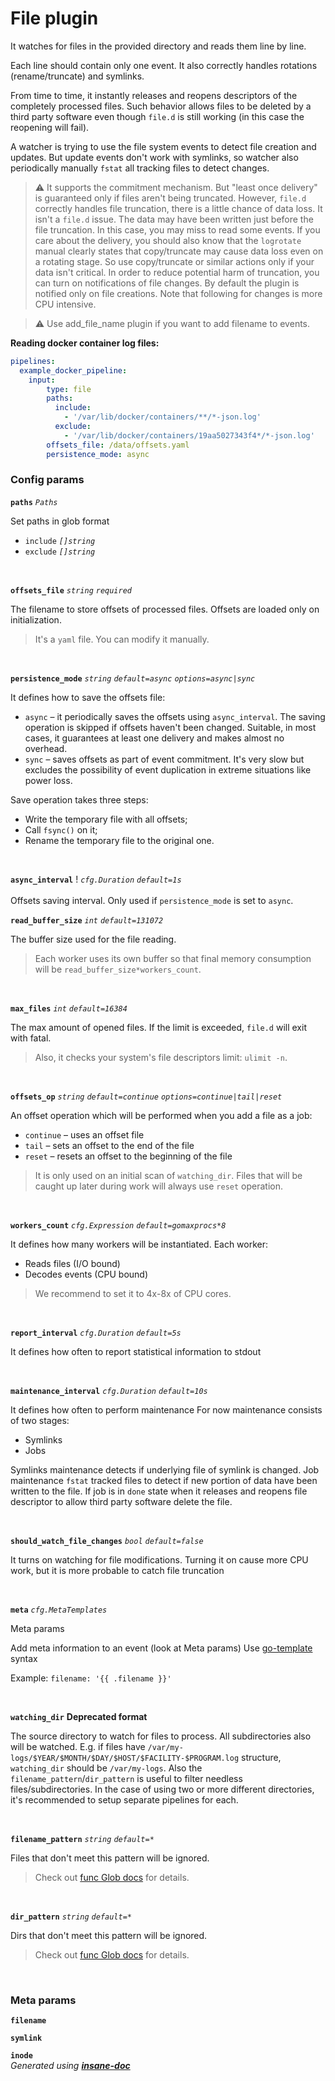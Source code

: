 # File plugin
It watches for files in the provided directory and reads them line by line.

Each line should contain only one event. It also correctly handles rotations (rename/truncate) and symlinks.

From time to time, it instantly releases and reopens descriptors of the completely processed files.
Such behavior allows files to be deleted by a third party software even though `file.d` is still working (in this case the reopening will fail).

A watcher is trying to use the file system events to detect file creation and updates.
But update events don't work with symlinks, so watcher also periodically manually `fstat` all tracking files to detect changes.

> ⚠ It supports the commitment mechanism. But "least once delivery" is guaranteed only if files aren't being truncated.
> However, `file.d` correctly handles file truncation, there is a little chance of data loss.
> It isn't a `file.d` issue. The data may have been written just before the file truncation. In this case, you may miss to read some events.
> If you care about the delivery, you should also know that the `logrotate` manual clearly states that copy/truncate may cause data loss even on a rotating stage.
> So use copy/truncate or similar actions only if your data isn't critical.
> In order to reduce potential harm of truncation, you can turn on notifications of file changes.
> By default the plugin is notified only on file creations. Note that following for changes is more CPU intensive.

> ⚠ Use add_file_name plugin if you want to add filename to events.

**Reading docker container log files:**
```yaml
pipelines:
  example_docker_pipeline:
    input:
        type: file
        paths:
          include:
            - '/var/lib/docker/containers/**/*-json.log'
          exclude:
            - '/var/lib/docker/containers/19aa5027343f4*/*-json.log'
        offsets_file: /data/offsets.yaml
        persistence_mode: async
```

### Config params
**`paths`** *`Paths`* 

Set paths in glob format

* `include` *`[]string`*
* `exclude` *`[]string`*

<br>

**`offsets_file`** *`string`* *`required`* 

The filename to store offsets of processed files. Offsets are loaded only on initialization.
> It's a `yaml` file. You can modify it manually.

<br>

**`persistence_mode`** *`string`* *`default=async`* *`options=async|sync`* 

It defines how to save the offsets file:
*  `async` – it periodically saves the offsets using `async_interval`. The saving operation is skipped if offsets haven't been changed. Suitable, in most cases, it guarantees at least one delivery and makes almost no overhead.
*  `sync` – saves offsets as part of event commitment. It's very slow but excludes the possibility of event duplication in extreme situations like power loss.

Save operation takes three steps:
*  Write the temporary file with all offsets;
*  Call `fsync()` on it;
*  Rename the temporary file to the original one.

<br>

**`async_interval`** ! *`cfg.Duration`*  *`default=1s`*    <br> <br> Offsets saving interval. Only used if `persistence_mode` is set to `async`.
<br>

**`read_buffer_size`** *`int`* *`default=131072`* 

The buffer size used for the file reading.
> Each worker uses its own buffer so that final memory consumption will be `read_buffer_size*workers_count`.

<br>

**`max_files`** *`int`* *`default=16384`* 

The max amount of opened files. If the limit is exceeded, `file.d` will exit with fatal.
> Also, it checks your system's file descriptors limit: `ulimit -n`.

<br>

**`offsets_op`** *`string`* *`default=continue`* *`options=continue|tail|reset`* 

An offset operation which will be performed when you add a file as a job:
*  `continue` – uses an offset file
*  `tail` – sets an offset to the end of the file
*  `reset` – resets an offset to the beginning of the file
> It is only used on an initial scan of `watching_dir`. Files that will be caught up later during work will always use `reset` operation.

<br>

**`workers_count`** *`cfg.Expression`* *`default=gomaxprocs*8`* 

It defines how many workers will be instantiated.
Each worker:
* Reads files (I/O bound)
* Decodes events (CPU bound)
> We recommend to set it to 4x-8x of CPU cores.

<br>

**`report_interval`** *`cfg.Duration`* *`default=5s`* 

It defines how often to report statistical information to stdout

<br>

**`maintenance_interval`** *`cfg.Duration`* *`default=10s`* 

It defines how often to perform maintenance
For now maintenance consists of two stages:
* Symlinks
* Jobs

Symlinks maintenance detects if underlying file of symlink is changed.
Job maintenance `fstat` tracked files to detect if new portion of data have been written to the file. If job is in `done` state when it releases and reopens file descriptor to allow third party software delete the file.

<br>

**`should_watch_file_changes`** *`bool`* *`default=false`* 

It turns on watching for file modifications. Turning it on cause more CPU work, but it is more probable to catch file truncation

<br>

**`meta`** *`cfg.MetaTemplates`* 

Meta params

Add meta information to an event (look at Meta params)
Use [go-template](https://pkg.go.dev/text/template) syntax

Example: ```filename: '{{ .filename }}'```

<br>

**`watching_dir`** **Deprecated format**

The source directory to watch for files to process. All subdirectories also will be watched. E.g. if files have
`/var/my-logs/$YEAR/$MONTH/$DAY/$HOST/$FACILITY-$PROGRAM.log` structure, `watching_dir` should be `/var/my-logs`.
Also the `filename_pattern`/`dir_pattern` is useful to filter needless files/subdirectories. In the case of using two or more
different directories, it's recommended to setup separate pipelines for each.

<br>

**`filename_pattern`** *`string`* *`default=*`* 

Files that don't meet this pattern will be ignored.
> Check out [func Glob docs](https://golang.org/pkg/path/filepath/#Glob) for details.

<br>

**`dir_pattern`** *`string`* *`default=*`* 

Dirs that don't meet this pattern will be ignored.
> Check out [func Glob docs](https://golang.org/pkg/path/filepath/#Glob) for details.

<br>


### Meta params
**`filename`**

**`symlink`**

**`inode`**
<br>*Generated using [__insane-doc__](https://github.com/vitkovskii/insane-doc)*
